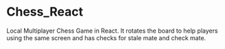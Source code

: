 # Chess_React
Local Multiplayer Chess Game in React. It rotates the board to help players using the same screen and has checks for stale mate and check mate.
